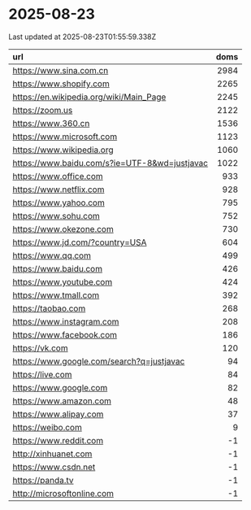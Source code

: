 # 2025-08-23

<!-- BEGIN -->
Last updated at 2025-08-23T01:55:59.338Z

url | doms
:- | -:
https://www.sina.com.cn | 2984
https://www.shopify.com | 2265
https://en.wikipedia.org/wiki/Main_Page | 2245
https://zoom.us | 2122
https://www.360.cn | 1536
https://www.microsoft.com | 1123
https://www.wikipedia.org | 1060
https://www.baidu.com/s?ie=UTF-8&wd=justjavac | 1022
https://www.office.com | 933
https://www.netflix.com | 928
https://www.yahoo.com | 795
https://www.sohu.com | 752
https://www.okezone.com | 730
https://www.jd.com/?country=USA | 604
https://www.qq.com | 499
https://www.baidu.com | 426
https://www.youtube.com | 424
https://www.tmall.com | 392
https://taobao.com | 268
https://www.instagram.com | 208
https://www.facebook.com | 186
https://vk.com | 120
https://www.google.com/search?q=justjavac | 94
https://live.com | 84
https://www.google.com | 82
https://www.amazon.com | 48
https://www.alipay.com | 37
https://weibo.com | 9
https://www.reddit.com | -1
http://xinhuanet.com | -1
https://www.csdn.net | -1
https://panda.tv | -1
http://microsoftonline.com | -1
<!-- END -->

